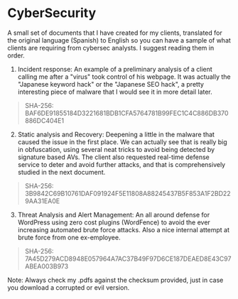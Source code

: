 # CyberSecurity
A small set of documents that I have created for my clients, translated for the original language (Spanish) to English so you can have a sample of what clients are requiring from cybersec analysts. I suggest reading them in order. 

1) Incident response: An example of a preliminary analysis of a client calling me after a "virus" took control of his webpage. It was actually the "Japanese keyword hack" or the "Japanese SEO hack", a pretty interesting piece of malware that I would see it in more detail later. 

>SHA-256: BAF6DE91855184D3221681BDB1CFA5764781B99FEC1C4C886DB370886DC404E1

2) Static analysis and Recovery: Deepening a little in the malware that caused the issue in the first place. We can actually see that is really big in obfuscation, using several neat tricks to avoid being detected by signature based AVs. The client also requested real-time defense service to deter and avoid further attacks, and that is comprehensively studied in the next document. 

>SHA-256: 3B9842C69B10761DAF091924F5E11808A88245437B5F853A1F2BD229AA31EA0E

3) Threat Analysis and Alert Management: An all around defense for WordPress using zero cost plugins (WordFence) to avoid the ever increasing automated brute force attacks. Also a nice internal attempt at brute force from one ex-employee. 

>SHA-256: 7A45D279ACD8948E057964A7AC37B49F97D6CE187DEAED8E43C97ABEA003B973

Note: Always check my .pdfs against the checksum provided, just in case you download a corrupted or evil version. 
